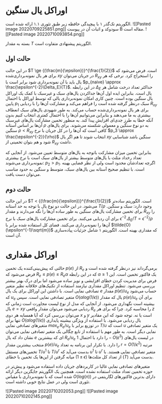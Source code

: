 # اوراکل یال سنگین
الگوریتم تک‌گذر ۱ با پیچیدگی حافظه زیر طبق تئوری ۱.۱ ارائه شده است.
![[Pasted image 20220709225851.png]]
سودوکد و اثبات آن در پیوست B‌ مقاله است.
![[Pasted image 20220710093854.png]]

بسته به مقدار $T$ الگوریتم پیشنهادی متفاوت است. 

## حالت اول
در این حالت $T \ge {(\frac{m}{\epsilon})}^{\frac{1}{2}}$ است.
فرض می‌شود که برای هر یال نمونه‌برداری‌شده $xy$ در جریان می‌توان $R_{xy}$ را استخراج کرد. نرخی که هر یال باید با آن نمونه‌برداری شود برابر است با $p_{naive} \approx \frac{\epsilon^{-2}\Delta_E}{T}$. در این رابطه $\Delta_E$ حداکثر تعداد درخت شامل هر یال است. بنابراین ایده اول آن‌ها جداکردن یال‌های سبک و غیرسبک با کمک یک اوراکل یال سنگین بوده است. چنین کاری امکان نمونه‌برداری یالی که توسط اوراکل با احتمال پایین $p_1$ سبک درنظر گرفته شده است را فراهم می‌کند و مشارکت آن‌ها را با ردیابی $R_{xy}$ برای هر یال نمونه‌برداری‌شده حساب می‌کند. به طور شهودی یال‌های سبک انعطاف بیشتری به ما می‌دهند و بنابراین می‌توانیم آن‌ها را با احتمال کمتری انتخاب کنیم بدون آنکه خطا به طرز جدی‌ای افزایش پیدا کند. به منظور تخمین مشارکت یال‌های غیرسبک آن‌ها بر اساس آستانه $\rho$ به دو نوع سنگین و معمولی شکسته می‌شوند. برای یال‌های سنگین $\rho < R_{xy}$ کافی است که آن‌ها را در کل جریان با نرخ $p_3 \approx \frac{\epsilon^{-2}}{\rho}$ انتخاب شوند تا هم اگر یال $xy$ سنگین باشد شناسایی شود و هم بتوان تخمینی از $R_{xy}$ داشت.

بنابراین تخمین میزان مشارکت باتوجه به یال‌های متوسط تعیین می‌شود. از آنجایی که تعداد رخداد مثلث با یال‌های متوسط بیشتر از یال‌های سبک است با نرخ بیشتری نمونه‌برداری می‌شوند: $p_2 > p_1$. اگرچه تعدادشان محدود است ولی از نظر فضایی بهینه است. با تنظیم صحیح آستانه بین یال‌های سبک، متوسط و سنگین به حدود مناسب می‌توان دست یافت.

## حالت دوم
در این حالت  $T < {(\frac{m}{\epsilon})}^{\frac{1}{2}}$ است.
الگوریتم ساده‌تر می‌شود. در این حالت دو نوع یال با توجه به حد آستانه $T/\rho$ وجود دارد: سبک و سنگین. برای تخمین مشارکت یال‌های سنگین به طور ساده آن‌ها را نگه می‌دارند و مقدار $R_{xy}$ را برای آن ردیابی می‌کنند. برای تخمین مشارکت یال‌های سبک با نرخ $\epsilon^{-2}.\Delta_E/T = \epsilon^{-2}/\rho$ آن‌ها را نمونه‌برداری می‌کنند. فضای کل استفاده شده برابر با $\tilde{O}(\epsilon^{-1}\sqrt{m})$ که مقداری بهینه است. الگوریتم ۱ شامل جزئیات پیاده‌سازی آن است.

# اوراکل مقداری
حالتی که پیش‌بینی‌کننده یک تخمین $p(e)$ از $R_e$ برمی‌گرداند نیز درنظر گرفته شده است و فرض می‌شود که $R_e \le p(e) \le R_e \alpha$ که در این رابطه  $\alpha \ge 1$ یک فاکتور تخمین است. این فرض برای مدیریت کردن خطای افزایشی و نویز ساده می‌شود اما برای درک بهتر بیشتر بررسی می‌شود. تنظیم اوراکل مقداری نیازمند استفاده از تکنیک‌های خلاقانه نظیر متغیر تصادفی نمایی است. با داشتن این اوراکل برای یک یال $e$ مقدار $p(e)/u_e$ حساب می‌شود که $u_e$ متغیر تصادفی نمایی است. سپس $O(\alpha log(1/ \epsilon))$ یال که مقدار $p(e)/u_e$ برای آن بیشینه است نگهداری می‌شود. از آنجایی که مدل از نوع لیست مجاورت است زمانی که یال $e = xy$ ردیابی می‌شود می‌توان مقدار واقعی $R_e$ را محاسبه کرد. چرا که برای هر $z$ می‌توان بررسی کرد که آیا همسایه هر دوی $x$ و $y$ است یا نه. توجه شود که این مقادیر تنها برای $O(\alpha log(1/ \epsilon))$ یال ردیابی می‌شود. با استفاده از ویژگی بیشینه پایداری متغیرهای تصادفی نمایی $max_e\, R_e/u_e$ در توزیع برابر با $T/u$ است که $u$ یک متغیر تصادفی نمایی دیگر است.  به طور مهم با استفاده از تابع چگالی یک متغیر تصادفی نمایی می‌توان نشان داد که یال $e$ ای که بیشترین $R_e/u_e$ را دارد با احتمال $1-O(\epsilon^3)$ در لیست یال‌های منتخب بیشترین مقدار $p(e) / u_e$ را دارد. با تکرار این برنامه به تعداد $r = O(1/\epsilon^2)$ مرتبه تخمین‌های مستقل $T/u^1$ تا $T/u^r$ بدست می‌آید که $u^1$ تا $u^r$ متغیر تصادفی نمایی هستند. با میانه گرفتن از این‌ها یک تخمین با خطای $(1 \pm \epsilon)$ از تعداد کل مثلث‌ها ($T$) بدست می‌آید.

متغیرهای تصادفی نمایی غالبا در کاربردهای جریان داده استفاده می‌شود و پیش‌تر در حوزه تخمین تعداد مثلث استفاده نشده است. همچنین یک الگوریتم جایگزین دیگر ارائه شده است که با نمونه‌برداری با مقیاس $O(log(n))$ دارای بدترین فاکتورهای لگاریتمی در تئوری است ولی در عمل نتایج خوبی داشته است.

![[Pasted image 20220710202053.png]]
![[Pasted image 20220710202145.png]]
